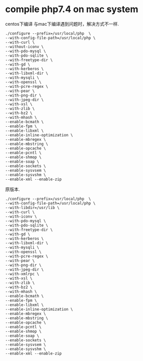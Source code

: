 # compile php7.4 on mac system

centos下编译 与mac下编译遇到问题时，解决方式不一样.

    ./configure --prefix=/usr/local/php  \
    --with-config-file-path=/usr/local/php \
    --with-curl \
    --without-iconv \
    --with-pdo-mysql \
    --with-pdo-sqlite \
    --with-freetype-dir \
    --with-gd \
    --with-kerberos \
    --with-libxml-dir \
    --with-mysqli \
    --with-openssl \
    --with-pcre-regex \
    --with-pear \
    --with-png-dir \
    --with-jpeg-dir \
    --with-xsl \
    --with-zlib \
    --with-bz2 \
    --with-mhash \
    --enable-bcmath \
    --enable-fpm \
    --enable-libxml \
    --enable-inline-optimization \
    --enable-mbregex \
    --enable-mbstring \
    --enable-opcache \
    --enable-pcntl \
    --enable-shmop \
    --enable-soap \
    --enable-sockets \
    --enable-sysvsem \
    --enable-sysvshm \
    --enable-xml --enable-zip
    
原版本.
    
    ./configure --prefix=/usr/local/php  \
    --with-config-file-path=/usr/local/php \
    --with-libdir=/usr/lib \
    --with-curl \
    --with-iconv \
    --with-pdo-mysql \
    --with-pdo-sqlite \
    --with-freetype-dir \
    --with-gd \
    --with-kerberos \
    --with-libxml-dir \
    --with-mysqli \
    --with-openssl \
    --with-pcre-regex \
    --with-pear \
    --with-png-dir \
    --with-jpeg-dir \
    --with-xmlrpc \
    --with-xsl \
    --with-zlib \
    --with-bz2 \
    --with-mhash \
    --enable-bcmath \
    --enable-fpm \
    --enable-libxml \
    --enable-inline-optimization \
    --enable-mbregex \
    --enable-mbstring \
    --enable-opcache \
    --enable-pcntl \
    --enable-shmop \
    --enable-soap \
    --enable-sockets \
    --enable-sysvsem \
    --enable-sysvshm \
    --enable-xml --enable-zip    